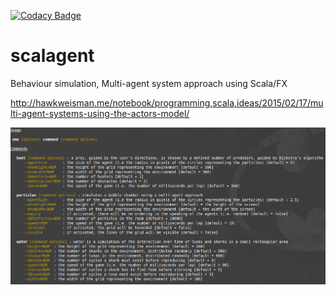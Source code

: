 [![Codacy Badge](https://api.codacy.com/project/badge/grade/a86647308b7740b1850a6cf6a3598343)](https://www.codacy.com/app/sallareznov/scalagent)

# scalagent
Behaviour simulation, Multi-agent system approach using Scala/FX

http://hawkweisman.me/notebook/programming,scala,ideas/2015/02/17/multi-agent-systems-using-the-actors-model/

![usage-demo](usage-demo.png)